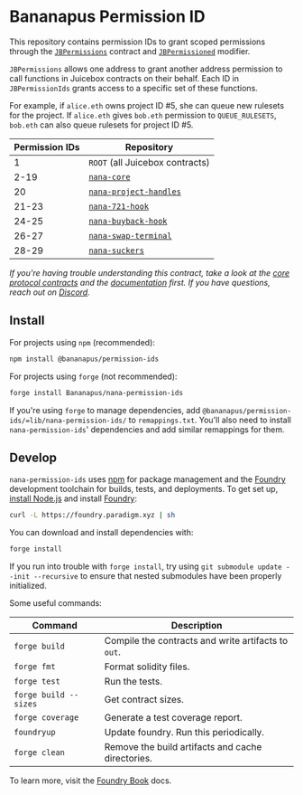 # Bananapus Permission ID

This repository contains permission IDs to grant scoped permissions through the [`JBPermissions`](https://github.com/Bananapus/nana-core/blob/main/src/JBPermissions.sol) contract and [`JBPermissioned`](https://github.com/Bananapus/nana-core/blob/main/src/abstract/JBPermissioned.sol) modifier.

`JBPermissions` allows one address to grant another address permission to call functions in Juicebox contracts on their behalf. Each ID in `JBPermissionIds` grants access to a specific set of these functions.

For example, if `alice.eth` owns project ID #5, she can queue new rulesets for the project. If `alice.eth` gives `bob.eth` permission to `QUEUE_RULESETS`, `bob.eth` can also queue rulesets for project ID #5.

| Permission IDs | Repository                                                                  |
| -------------- | --------------------------------------------------------------------------- |
| 1              | `ROOT` (all Juicebox contracts)                                             |
| 2-19           | [`nana-core`](https://github.com/Bananapus/nana-core/)                      |
| 20             | [`nana-project-handles`](https://github.com/Bananapus/nana-project-handles) |
| 21-23          | [`nana-721-hook`](https://github.com/Bananapus/nana-721-hook)               |
| 24-25          | [`nana-buyback-hook`](https://github.com/Bananapus/nana-buyback-hook)       |
| 26-27          | [`nana-swap-terminal`](https://github.com/Bananapus/nana-swap-terminal)     |
| 28-29          | [`nana-suckers`](https://github.com/Bananapus/nana-suckers)                 |

_If you're having trouble understanding this contract, take a look at the [core protocol contracts](https://github.com/Bananapus/nana-core) and the [documentation](https://docs.juicebox.money/) first. If you have questions, reach out on [Discord](https://discord.com/invite/ErQYmth4dS)._

## Install

For projects using `npm` (recommended):

```bash
npm install @bananapus/permission-ids
```

For projects using `forge` (not recommended):

```bash
forge install Bananapus/nana-permission-ids
```

If you're using `forge` to manage dependencies, add `@bananapus/permission-ids/=lib/nana-permission-ids/` to `remappings.txt`. You'll also need to install `nana-permission-ids`' dependencies and add similar remappings for them.

## Develop

`nana-permission-ids` uses [npm](https://www.npmjs.com/) for package management and the [Foundry](https://github.com/foundry-rs/foundry) development toolchain for builds, tests, and deployments. To get set up, [install Node.js](https://nodejs.org/en/download) and install [Foundry](https://github.com/foundry-rs/foundry):

```bash
curl -L https://foundry.paradigm.xyz | sh
```

You can download and install dependencies with:

```bash
forge install
```

If you run into trouble with `forge install`, try using `git submodule update --init --recursive` to ensure that nested submodules have been properly initialized.

Some useful commands:

| Command               | Description                                         |
| --------------------- | --------------------------------------------------- |
| `forge build`         | Compile the contracts and write artifacts to `out`. |
| `forge fmt`           | Format solidity files.                              |
| `forge test`          | Run the tests.                                      |
| `forge build --sizes` | Get contract sizes.                                 |
| `forge coverage`      | Generate a test coverage report.                    |
| `foundryup`           | Update foundry. Run this periodically.              |
| `forge clean`         | Remove the build artifacts and cache directories.   |

To learn more, visit the [Foundry Book](https://book.getfoundry.sh/) docs.
